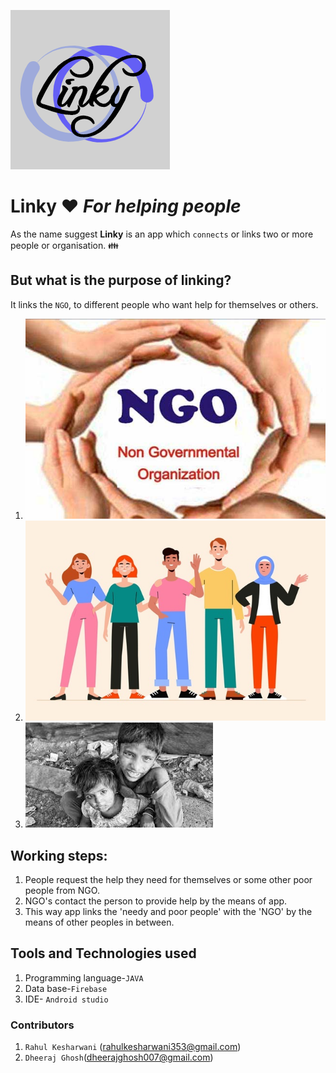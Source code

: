 ![Image of logo-Linky](images/logo.png)
# Linky :heart: *For helping people*
As the name suggest **Linky** is an app which `connects` or links two or more people or organisation. :family:

## But what is the purpose of linking?
It links the `NGO`, to different people who want help for themselves or others.
1. ![Image of NGO](images/NGO.gif)  
2. ![Image of people](images/people.jpg)
3. ![Image of poor people](images/poor.jpg) 

## Working steps:
1. People request the help they need for themselves or some other poor people from NGO.
2. NGO's contact the person to provide help by the means of app.
3. This way app links the 'needy and poor people'  with the 'NGO' by the means of other peoples in between. 


## Tools and Technologies used
1. Programming language-`JAVA`
2. Data base-`Firebase`
3. IDE- `Android studio`

### Contributors
1. `Rahul Kesharwani` (rahulkesharwani353@gmail.com)
2. `Dheeraj Ghosh`(dheerajghosh007@gmail.com)
